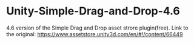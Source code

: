 # Unity-Simple-Drag-and-Drop-4.6
4.6 version of the Simple Drag and Drop asset strore plugin(free). Link to the original: https://www.assetstore.unity3d.com/en/#!/content/66449
